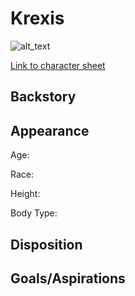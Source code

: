 # Krexis

![alt_text]()

[Link to character sheet]()

## Backstory

## Appearance

Age:

Race:

Height:

Body Type:

## Disposition

## Goals/Aspirations

